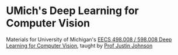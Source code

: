 # UMich's Deep Learning for Computer Vision

Materials for University of Michigan's [EECS 498.008 / 598.008 Deep Learning for Computer Vision](https://web.eecs.umich.edu/~justincj/teaching/eecs498/WI2022/), taught by [Prof Justin Johnson](https://web.eecs.umich.edu/~justincj/)
